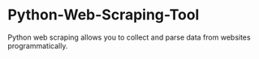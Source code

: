 # Python-Web-Scraping-Tool
Python web scraping allows you to collect and parse data from websites programmatically.
